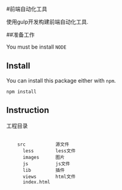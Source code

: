 #前端自动化工具

使用gulp开发构建前端自动化工具.

##准备工作

You must be install `NODE`

## Install

You can install this package either with `npm`.

```shell
npm install
```

## Instruction

工程目录<br />
<pre>
   <code>
    src           源文件 
      less        less文件   
      images      图片
      js          js文件
      lib         插件
      views       html文件
      index.html 
   </code>
</pre>
   
                 
     
     
     
    
     
